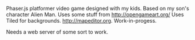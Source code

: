 Phaser.js platformer video game designed with my kids.
Based on my son's character Alien Man.
Uses some stuff from http://opengameart.org/
Uses Tiled for backgrounds. http://mapeditor.org.
Work-in-progess.

Needs a web server of some sort to work.
